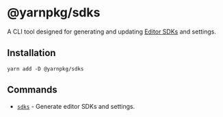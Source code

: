 # @yarnpkg/sdks

A CLI tool designed for generating and updating [Editor SDKs](https://yarnpkg.com/getting-started/editor-sdks) and settings.

## Installation

`yarn add -D @yarnpkg/sdks`

## Commands

- [`sdks`](https://yarnpkg.com/cli/sdks/default) - Generate editor SDKs and settings.
